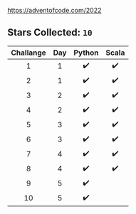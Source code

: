 https://adventofcode.com/2022


## Stars Collected: **`10`**

| Challange | Day |Python | Scala |
|:---:|:---:|:---:|:---:|
| 1 | 1 | ✔️ | ✔️ |
| 2 | 1 | ✔️ | ✔️ |
| 3 | 2 | ✔️ | ✔️ |
| 4 | 2 | ✔️ | ✔️ |
| 5 | 3 | ✔️ | ✔️ |
| 6 | 3 | ✔️ | ✔️ |
| 7 | 4 | ✔️ | ✔️ |
| 8 | 4 | ✔️ | ✔️ |
| 9 | 5 | ✔️ |   |
| 10 | 5 | ✔️ |   |